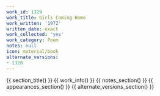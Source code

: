 ```yaml
---
work_id: 1329
work_title: Girls Coming Home
work_written: '1972'
written_date: exact
work_collected: 'yes'
work_category: Poem
notes: null
icon: material/book
alternate_versions:
- 1328
---
```


{{ section_title() }}
{{ work_info() }}
{{ notes_section() }}
{{ appearances_section() }}
{{ alternate_versions_section() }}